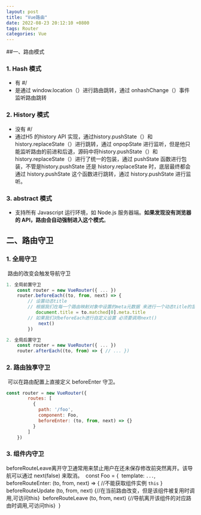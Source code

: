 ```yaml
---
layout: post
title: "Vue路由"
date: 2022-08-23 20:12:10 +0800
tags: Router
categories: Vue
---
```


##一、路由模式

### 1. Hash 模式

+ 有 #/
+ 是通过 window.location（）进行路由跳转，通过 onhashChange（）事件监听路由跳转

### 2. History 模式

+ 没有 #/ 
+ 通过H5 的history API 实现，通过history.pushState（）和 history.replaceState（）进行跳转，通过 onpopState 进行监听，但是他只能监听路由的前进和后退，源码中将history.pushState（）和 history.replaceState（）进行了统一的包装，通过 pushState 函数进行包装，不管是history.pushState 还是 history.replaceState 时，底层最终都会通过 history.pushState 这个函数进行跳转，通过 history.pushState  进行监听。

### 3. abstract 模式

+ 支持所有 Javascript 运行环境，如 Node.js 服务器端。**如果发现没有浏览器的 API，路由会自动强制进入这个模式**。


## 二、路由守卫

### 1. 全局守卫

​	路由的改变会触发导航守卫

```javascript
1. 全局前置守卫
	const router = new VueRouter({ ... })
	router.beforeEach((to, from, next) => {
	    // 设置动态title         
	    // 根据我们在每一个路由映射对象中设置的meta元数据 来进行一个动态title的显示
	       document.title = to.matched[0].meta.title
	    // 如果我们对beforeEach进行自定义设置 必须要调用next() 
		    next()
		})
```



```javascript
2. 全局后置守卫
	const router = new VueRouter({ ... }) 
	router.afterEach((to, from) => { // ... })
```

### 2. 路由独享守卫

​	可以在路由配置上直接定义 beforeEnter 守卫。

```javascript
const router = new VueRouter({ 
		routes: [ 
		  { 
		    path: '/foo', 
		    component: Foo, 
		    beforeEnter: (to, from, next) => {} 
		  } 
		] 
	}) 
```

### 3. 组件内守卫

​	beforeRouteLeave离开守卫通常用来禁止用户在还未保存修改前突然离开。该导航可以通过 next(false) 来取消。
​	const Foo = { 
​		template: `...`, 
​		beforeRouteEnter: (to, from, next) => { //不能获取组件实例 `this` } 
​		beforeRouteUpdate (to, from, next) {//在当前路由改变，但是该组件被复用时调用,可访问this}
​		beforeRouteLeave (to, from, next) {//导航离开该组件的对应路由时调用,可访问this}
​	}

